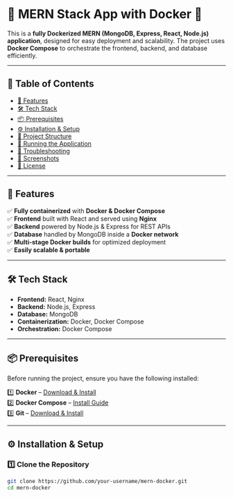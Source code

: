 # 🚀 MERN Stack App with Docker 🐳  

This is a **fully Dockerized MERN (MongoDB, Express, React, Node.js) application**, designed for easy deployment and scalability. The project uses **Docker Compose** to orchestrate the frontend, backend, and database efficiently.  

---

## 📌 Table of Contents  
- [🚀 Features](#-features)  
- [🛠 Tech Stack](#-tech-stack)  
- [📦 Prerequisites](#-prerequisites)  
- [⚙️ Installation & Setup](#️-installation--setup)  
- [📌 Project Structure](#-project-structure)  
- [🔄 Running the Application](#-running-the-application)  
- [🐞 Troubleshooting](#-troubleshooting)  
- [📸 Screenshots](#-screenshots)  
- [📜 License](#-license)  

---

## 🚀 Features  
✅ **Fully containerized** with **Docker & Docker Compose**  
✅ **Frontend** built with React and served using **Nginx**  
✅ **Backend** powered by Node.js & Express for REST APIs  
✅ **Database** handled by MongoDB inside a **Docker network**  
✅ **Multi-stage Docker builds** for optimized deployment  
✅ **Easily scalable & portable**  

---

## 🛠 Tech Stack  
- **Frontend:** React, Nginx  
- **Backend:** Node.js, Express  
- **Database:** MongoDB  
- **Containerization:** Docker, Docker Compose  
- **Orchestration:** Docker Compose  

---

## 📦 Prerequisites  
Before running the project, ensure you have the following installed:  

1️⃣ **Docker** – [Download & Install](https://docs.docker.com/get-docker/)  
2️⃣ **Docker Compose** – [Install Guide](https://docs.docker.com/compose/install/)  
3️⃣ **Git** – [Download & Install](https://git-scm.com/downloads)  

---

## ⚙️ Installation & Setup  

### **1️⃣ Clone the Repository**  
```bash
git clone https://github.com/your-username/mern-docker.git
cd mern-docker

